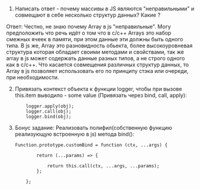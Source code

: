 1. Написать ответ - почему массивы в JS являются "неправильными" и совмещают в себе несколько структур данных? Какие ?

Ответ: Честно, не знаю почему Array в js "неправильные". Могу предположить что речь идёт о том что в c/с++ Arrays это набор смежных ячеек в памяти, при этом данные эти должны быть одного типа. В js же, Array это разновидность обьекта, более высокоуровневая структура которая обладает своими методами и свойствами, так же array в js может содержать данные разных типов, а не строго одного как в с/с++. Что касается совмещения различных структур данных, то Array в js позволяет
использовать его по принципу стэка или очереди, при необходимости.

2.  Привязать контекст объекта к функции logger, чтобы при вызове this.item выводило - some value (Привязать через bind, call, apply):

    ```
        logger.apply(obj);
        logger.call(obj);
        logger.bind(obj);

    ```

3.  Бонус задание: Реализовать полифил(собственную функцию реализующую встроенную в js) метода bind():

    ```
    Function.prototype.customBind = function (ctx, ...args) {

            return (...params) => {

                return this.call(ctx, ...args, ...params);
            };

        };

    ```
